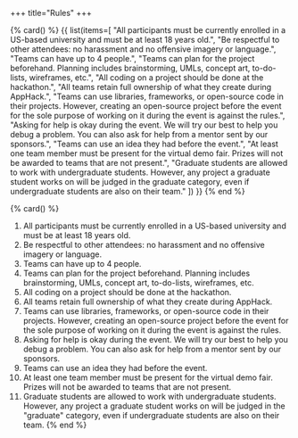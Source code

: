 +++
title="Rules"
+++

{% card() %}
{{ list(items=[
"All participants must be currently enrolled in a US-based university and must be at least 18 years old.",
"Be respectful to other attendees: no harassment and no offensive imagery or language.",
"Teams can have up to 4 people.",
"Teams can plan for the project beforehand. Planning includes brainstorming, UMLs, concept art, to-do-lists, wireframes, etc.",
"All coding on a project should be done at the hackathon.",
"All teams retain full ownership of what they create during AppHack.",
"Teams can use libraries, frameworks, or open-source code in their projects. However, creating an open-source project before the event for the sole purpose of working on it during the event is against the rules.",
"Asking for help is okay during the event. We will try our best to help you debug a problem. You can also ask for help from a mentor sent by our sponsors.",
"Teams can use an idea they had before the event.",
"At least one team member must be present for the virtual demo fair. Prizes will not be awarded to teams that are not present.",
"Graduate students are allowed to work with undergraduate students. However, any project a graduate student works on will be judged in the graduate category, even if undergraduate students are also on their team."
]) }}
{% end %}

{% card() %}
1. All participants must be currently enrolled in a US-based university and must be at least 18 years old.
2. Be respectful to other attendees: no harassment and no offensive imagery or language.
3. Teams can have up to 4 people.
4. Teams can plan for the project beforehand. Planning includes brainstorming, UMLs, concept art, to-do-lists, wireframes, etc.
5. All coding on a project should be done at the hackathon.
6. All teams retain full ownership of what they create during AppHack.
7. Teams can use libraries, frameworks, or open-source code in their projects. However, creating an open-source project before the event for the sole purpose of working on it during the event is against the rules.
8. Asking for help is okay during the event. We will try our best to help you debug a problem. You can also ask for help from a mentor sent by our sponsors.
9. Teams can use an idea they had before the event.
10. At least one team member must be present for the virtual demo fair. Prizes will not be awarded to teams that are not present.
11. Graduate students are allowed to work with undergraduate students. However, any project a graduate student works on will be judged in the "graduate" category, even if undergraduate students are also on their team.
{% end %}
